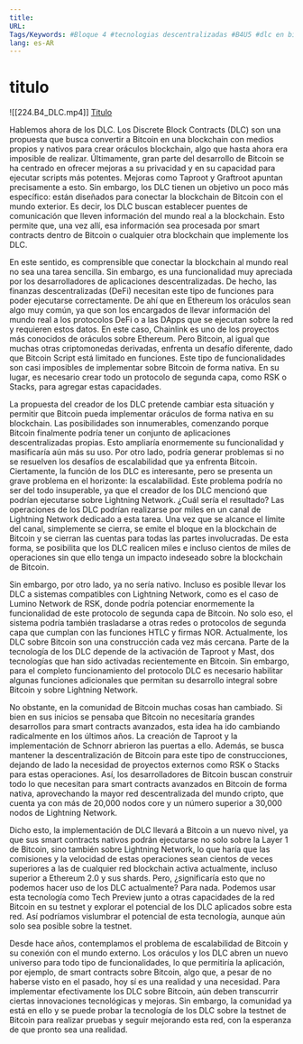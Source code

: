 ```yaml
---
title: 
URL: 
Tags/Keywords: #Bloque 4 #tecnologias descentralizadas #B4U5 #dlc en bitcoin #bitcoin #btc
lang: es-AR
---
```

# titulo
![[224.B4_DLC.mp4]]
[Titulo](URL)

Hablemos ahora de los DLC. Los Discrete Block Contracts (DLC) son una propuesta que busca convertir a Bitcoin en una blockchain con medios propios y nativos para crear oráculos blockchain, algo que hasta ahora era imposible de realizar. Últimamente, gran parte del desarrollo de Bitcoin se ha centrado en ofrecer mejoras a su privacidad y en su capacidad para ejecutar scripts más potentes. Mejoras como Taproot y Graftroot apuntan precisamente a esto. Sin embargo, los DLC tienen un objetivo un poco más específico: están diseñados para conectar la blockchain de Bitcoin con el mundo exterior. Es decir, los DLC buscan establecer puentes de comunicación que lleven información del mundo real a la blockchain. Esto permite que, una vez allí, esa información sea procesada por smart contracts dentro de Bitcoin o cualquier otra blockchain que implemente los DLC.

En este sentido, es comprensible que conectar la blockchain al mundo real no sea una tarea sencilla. Sin embargo, es una funcionalidad muy apreciada por los desarrolladores de aplicaciones descentralizadas. De hecho, las finanzas descentralizadas (DeFi) necesitan este tipo de funciones para poder ejecutarse correctamente. De ahí que en Ethereum los oráculos sean algo muy común, ya que son los encargados de llevar información del mundo real a los protocolos DeFi o a las DApps que se ejecutan sobre la red y requieren estos datos. En este caso, Chainlink es uno de los proyectos más conocidos de oráculos sobre Ethereum. Pero Bitcoin, al igual que muchas otras criptomonedas derivadas, enfrenta un desafío diferente, dado que Bitcoin Script está limitado en funciones. Este tipo de funcionalidades son casi imposibles de implementar sobre Bitcoin de forma nativa. En su lugar, es necesario crear todo un protocolo de segunda capa, como RSK o Stacks, para agregar estas capacidades.

La propuesta del creador de los DLC pretende cambiar esta situación y permitir que Bitcoin pueda implementar oráculos de forma nativa en su blockchain. Las posibilidades son innumerables, comenzando porque Bitcoin finalmente podría tener un conjunto de aplicaciones descentralizadas propias. Esto ampliaría enormemente su funcionalidad y masificaría aún más su uso. Por otro lado, podría generar problemas si no se resuelven los desafíos de escalabilidad que ya enfrenta Bitcoin. Ciertamente, la función de los DLC es interesante, pero se presenta un grave problema en el horizonte: la escalabilidad. Este problema podría no ser del todo insuperable, ya que el creador de los DLC mencionó que podrían ejecutarse sobre Lightning Network. ¿Cuál sería el resultado? Las operaciones de los DLC podrían realizarse por miles en un canal de Lightning Network dedicado a esta tarea. Una vez que se alcance el límite del canal, simplemente se cierra, se emite el bloque en la blockchain de Bitcoin y se cierran las cuentas para todas las partes involucradas. De esta forma, se posibilita que los DLC realicen miles e incluso cientos de miles de operaciones sin que ello tenga un impacto indeseado sobre la blockchain de Bitcoin.

Sin embargo, por otro lado, ya no sería nativo. Incluso es posible llevar los DLC a sistemas compatibles con Lightning Network, como es el caso de Lumino Network de RSK, donde podría potenciar enormemente la funcionalidad de este protocolo de segunda capa de Bitcoin. No solo eso, el sistema podría también trasladarse a otras redes o protocolos de segunda capa que cumplan con las funciones HTLC y firmas NOR. Actualmente, los DLC sobre Bitcoin son una construcción cada vez más cercana. Parte de la tecnología de los DLC depende de la activación de Taproot y Mast, dos tecnologías que han sido activadas recientemente en Bitcoin. Sin embargo, para el completo funcionamiento del protocolo DLC es necesario habilitar algunas funciones adicionales que permitan su desarrollo integral sobre Bitcoin y sobre Lightning Network.

No obstante, en la comunidad de Bitcoin muchas cosas han cambiado. Si bien en sus inicios se pensaba que Bitcoin no necesitaría grandes desarrollos para smart contracts avanzados, esta idea ha ido cambiando radicalmente en los últimos años. La creación de Taproot y la implementación de Schnorr abrieron las puertas a ello. Además, se busca mantener la descentralización de Bitcoin para este tipo de construcciones, dejando de lado la necesidad de proyectos externos como RSK o Stacks para estas operaciones. Así, los desarrolladores de Bitcoin buscan construir todo lo que necesitan para smart contracts avanzados en Bitcoin de forma nativa, aprovechando la mayor red descentralizada del mundo cripto, que cuenta ya con más de 20,000 nodos core y un número superior a 30,000 nodos de Lightning Network.

Dicho esto, la implementación de DLC llevará a Bitcoin a un nuevo nivel, ya que sus smart contracts nativos podrán ejecutarse no solo sobre la Layer 1 de Bitcoin, sino también sobre Lightning Network, lo que haría que las comisiones y la velocidad de estas operaciones sean cientos de veces superiores a las de cualquier red blockchain activa actualmente, incluso superior a Ethereum 2.0 y sus shards. Pero, ¿significaría esto que no podemos hacer uso de los DLC actualmente? Para nada. Podemos usar esta tecnología como Tech Preview junto a otras capacidades de la red Bitcoin en su testnet y explorar el potencial de los DLC aplicados sobre esta red. Así podríamos vislumbrar el potencial de esta tecnología, aunque aún solo sea posible sobre la testnet.

Desde hace años, contemplamos el problema de escalabilidad de Bitcoin y su conexión con el mundo externo. Los oráculos y los DLC abren un nuevo universo para todo tipo de funcionalidades, lo que permitiría la aplicación, por ejemplo, de smart contracts sobre Bitcoin, algo que, a pesar de no haberse visto en el pasado, hoy sí es una realidad y una necesidad. Para implementar efectivamente los DLC sobre Bitcoin, aún deben transcurrir ciertas innovaciones tecnológicas y mejoras. Sin embargo, la comunidad ya está en ello y se puede probar la tecnología de los DLC sobre la testnet de Bitcoin para realizar pruebas y seguir mejorando esta red, con la esperanza de que pronto sea una realidad.
